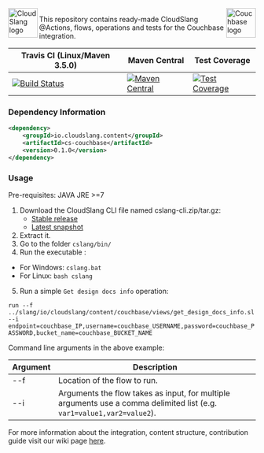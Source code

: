 <a href="http://cloudslang.io/">
    <img src="https://camo.githubusercontent.com/ece898cfb3a9cc55353e7ab5d9014cc314af0234/687474703a2f2f692e696d6775722e636f6d2f696849353630562e706e67" alt="CloudSlang logo" title="CloudSlang" align="left" height="60"/>
</a>

<a href="http://cloudslang.io/">
    <img src="https://cdn.worldvectorlogo.com/logos/couchbase.svg" alt="Couchbase logo" title="Couchbase" align="right" height="60"/>
</a>



This repository contains ready-made CloudSlang @Actions, flows, operations and tests for the Couchbase integration.

| Travis CI (Linux/Maven 3.5.0)| Maven Central | Test Coverage |
| ----- | ----- | ----- |
| [![Build Status](https://travis-ci.org/CloudSlang/cs-couchbase.svg?branch=master)](https://travis-ci.org/CloudSlang/cs-couchbase) | [![Maven Central](https://maven-badges.herokuapp.com/maven-central/io.cloudslang.content/cs-couchbase/badge.svg)](https://maven-badges.herokuapp.com/maven-central/io.cloudslang.content/cs-couchbase) | [![Test Coverage](https://api.codeclimate.com/v1/badges/0aa5148d02dc4fa87c91/test_coverage)](https://codeclimate.com/github/CloudSlang/cs-couchbase/test_coverage) |


### Dependency Information

```xml
<dependency>
    <groupId>io.cloudslang.content</groupId>
    <artifactId>cs-couchbase</artifactId>
    <version>0.1.0</version>
</dependency>
```

### Usage

Pre-requisites: JAVA JRE >=7

1. Download the CloudSlang CLI file named cslang-cli.zip/tar.gz:
    + [Stable release](https://github.com/CloudSlang/cloud-slang/releases/latest)
    + [Latest snapshot](https://github.com/CloudSlang/cloud-slang/releases/)
2. Extract it.
3. Go to the folder `cslang/bin/`
4. Run the executable :
  - For Windows: `cslang.bat`
  - For Linux: `bash cslang`
5. Run a simple `Get design docs info` operation:

`run --f ../slang/io/cloudslang/content/couchbase/views/get_design_docs_info.sl --i 
 endpoint=couchbase_IP,username=couchbase_USERNAME,password=couchbase_PASSWORD,bucket_name=couchbase_BUCKET_NAME`

Command line arguments in the above example:

| Argument | Description |
| ----- | ----- |
| --f | Location of the flow to run. |
| --i | Arguments the flow takes as input, for multiple arguments use a comma delimited list (e.g. `var1=value1,var2=value2`). |

For more information about the integration, content structure, contribution guide visit our wiki page [here](https://github.com/CloudSlang/cs-couchbase/wiki). 